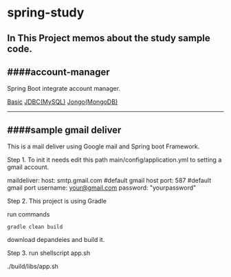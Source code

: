 spring-study
============
In This Project
memos about the study sample code.
-------------------
####account-manager
-------------------
Spring Boot integrate account manager.

[Basic](https://github.com/yugzan/spring-study/tree/develop/account-manager)
[JDBC(MySQL)](https://github.com/yugzan/spring-study/tree/jdbc-version/account-manager)
[Jongo(MongoDB)](https://github.com/yugzan/spring-study/tree/jongo-version/account-manager)


-------------------
####sample gmail deliver
-------------------
This is a mail deliver using Google mail and Spring boot Framework.


Step 1.
To init it needs edit this path main/config/application.yml to setting a gmail account.

maildeliver:
  host: smtp.gmail.com 	#default gmail host
  port: 587 			#default gmail port
  username: your@gmail.com
  password: "yourpassword"

Step 2. 
This project is using Gradle 

run commands 
	
	gradle clean build

download depandeies and build it.

Step 3. 
run shellscript app.sh

./build/libs/app.sh

